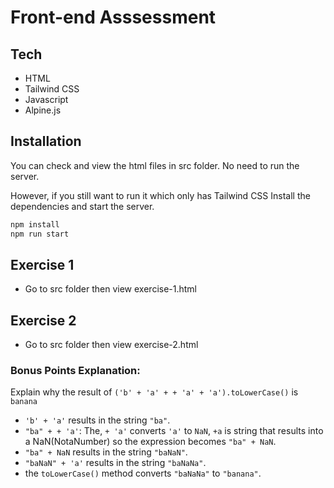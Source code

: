 # Front-end Asssessment

## Tech

- HTML
- Tailwind CSS
- Javascript
- Alpine.js

## Installation

You can check and view the html files in src folder. No need to run the server.

However, if you still want to run it which only has Tailwind CSS
Install the dependencies and start the server.

```sh
npm install
npm run start
```

## Exercise 1

- Go to src folder then view exercise-1.html

## Exercise 2

- Go to src folder then view exercise-2.html

### Bonus Points Explanation:

Explain why the result of `('b' + 'a' + + 'a' + 'a').toLowerCase()` is `banana`

- `'b' + 'a'` results in the string `"ba"`.
- `"ba" + + 'a'`: The, `+ 'a'` converts `'a'` to `NaN`, `+a` is string that results into a NaN(NotaNumber) so the expression becomes `"ba" + NaN`.
- `"ba" + NaN` results in the string `"baNaN"`.
- `"baNaN" + 'a'` results in the string `"baNaNa"`.
- the `toLowerCase()` method converts `"baNaNa"` to `"banana"`.
